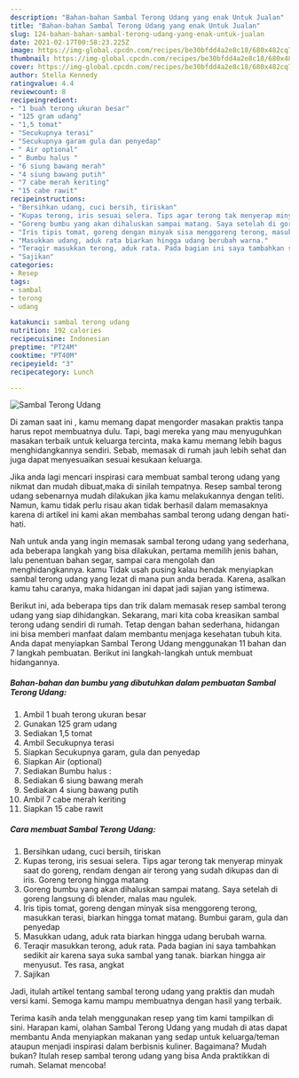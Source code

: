 ```yaml
---
description: "Bahan-bahan Sambal Terong Udang yang enak Untuk Jualan"
title: "Bahan-bahan Sambal Terong Udang yang enak Untuk Jualan"
slug: 124-bahan-bahan-sambal-terong-udang-yang-enak-untuk-jualan
date: 2021-02-17T00:58:23.225Z
image: https://img-global.cpcdn.com/recipes/be30bfdd4a2e8c18/680x482cq70/sambal-terong-udang-foto-resep-utama.jpg
thumbnail: https://img-global.cpcdn.com/recipes/be30bfdd4a2e8c18/680x482cq70/sambal-terong-udang-foto-resep-utama.jpg
cover: https://img-global.cpcdn.com/recipes/be30bfdd4a2e8c18/680x482cq70/sambal-terong-udang-foto-resep-utama.jpg
author: Stella Kennedy
ratingvalue: 4.4
reviewcount: 8
recipeingredient:
- "1 buah terong ukuran besar"
- "125 gram udang"
- "1,5 tomat"
- "Secukupnya terasi"
- "Secukupnya garam gula dan penyedap"
- " Air optional"
- " Bumbu halus "
- "6 siung bawang merah"
- "4 siung bawang putih"
- "7 cabe merah keriting"
- "15 cabe rawit"
recipeinstructions:
- "Bersihkan udang, cuci bersih, tiriskan"
- "Kupas terong, iris sesuai selera. Tips agar terong tak menyerap minyak saat do goreng, rendam dengan air terong yang sudah dikupas dan di iris. Goreng terong hingga matang"
- "Goreng bumbu yang akan dihaluskan sampai matang. Saya setelah di goreng langsung di blender, malas mau ngulek."
- "Iris tipis tomat, goreng dengan minyak sisa menggoreng terong, masukkan terasi, biarkan hingga tomat matang. Bumbui garam, gula dan penyedap"
- "Masukkan udang, aduk rata biarkan hingga udang berubah warna."
- "Teraqir masukkan terong, aduk rata. Pada bagian ini saya tambahkan sedikit air karena saya suka sambal yang tanak. biarkan hingga air menyusut. Tes rasa, angkat"
- "Sajikan"
categories:
- Resep
tags:
- sambal
- terong
- udang

katakunci: sambal terong udang 
nutrition: 192 calories
recipecuisine: Indonesian
preptime: "PT24M"
cooktime: "PT40M"
recipeyield: "3"
recipecategory: Lunch

---
```



![Sambal Terong Udang](https://img-global.cpcdn.com/recipes/be30bfdd4a2e8c18/680x482cq70/sambal-terong-udang-foto-resep-utama.jpg)

Di zaman  saat ini , kamu memang dapat mengorder masakan praktis tanpa harus repot membuatnya dulu. Tapi, bagi mereka yang mau menyuguhkan masakan terbaik untuk keluarga tercinta, maka kamu memang lebih bagus menghidangkannya sendiri. Sebab, memasak di rumah jauh lebih sehat dan juga dapat menyesuaikan sesuai kesukaan keluarga.

Jika anda lagi mencari inspirasi cara membuat sambal terong udang yang nikmat dan mudah dibuat,maka di sinilah tempatnya. Resep sambal terong udang  sebenarnya mudah dilakukan jika kamu melakukannya dengan teliti. Namun, kamu tidak perlu risau akan tidak berhasil dalam memasaknya 
karena di artikel ini kami akan membahas sambal terong udang dengan hati-hati.  



Nah untuk anda yang ingin memasak sambal terong udang yang sederhana, ada beberapa langkah yang bisa dilakukan, pertama memilih jenis bahan, lalu penentuan bahan segar, sampai cara mengolah dan menghidangkannya. kamu Tidak usah pusing kalau hendak menyiapkan sambal terong udang yang lezat di mana pun anda berada. Karena, asalkan kamu  tahu caranya, maka hidangan ini dapat jadi sajian yang istimewa.

Berikut ini, ada beberapa tips dan trik dalam memasak resep sambal terong udang yang siap dihidangkan. Sekarang, mari kita coba kreasikan sambal terong udang sendiri di rumah. Tetap dengan bahan sederhana, hidangan ini bisa memberi manfaat dalam membantu menjaga kesehatan tubuh kita. Anda dapat menyiapkan Sambal Terong Udang menggunakan 11 bahan dan 7 langkah pembuatan. Berikut ini langkah-langkah untuk membuat hidangannya.

<!--inarticleads1-->

##### Bahan-bahan dan bumbu yang dibutuhkan dalam pembuatan Sambal Terong Udang:

1. Ambil 1 buah terong ukuran besar
1. Gunakan 125 gram udang
1. Sediakan 1,5 tomat
1. Ambil Secukupnya terasi
1. Siapkan Secukupnya garam, gula dan penyedap
1. Siapkan  Air (optional)
1. Sediakan  Bumbu halus :
1. Sediakan 6 siung bawang merah
1. Sediakan 4 siung bawang putih
1. Ambil 7 cabe merah keriting
1. Siapkan 15 cabe rawit




<!--inarticleads2-->

##### Cara membuat Sambal Terong Udang:

1. Bersihkan udang, cuci bersih, tiriskan
1. Kupas terong, iris sesuai selera. Tips agar terong tak menyerap minyak saat do goreng, rendam dengan air terong yang sudah dikupas dan di iris. Goreng terong hingga matang
1. Goreng bumbu yang akan dihaluskan sampai matang. Saya setelah di goreng langsung di blender, malas mau ngulek.
1. Iris tipis tomat, goreng dengan minyak sisa menggoreng terong, masukkan terasi, biarkan hingga tomat matang. Bumbui garam, gula dan penyedap
1. Masukkan udang, aduk rata biarkan hingga udang berubah warna.
1. Teraqir masukkan terong, aduk rata. Pada bagian ini saya tambahkan sedikit air karena saya suka sambal yang tanak. biarkan hingga air menyusut. Tes rasa, angkat
1. Sajikan




Jadi, itulah artikel tentang  sambal terong udang  yang praktis dan mudah versi kami. Semoga kamu mampu membuatnya dengan hasil yang terbaik. 

Terima kasih anda telah menggunakan resep yang tim kami tampilkan di sini. Harapan kami, olahan  Sambal Terong Udang yang mudah di atas dapat membantu Anda menyiapkan makanan yang sedap untuk keluarga/teman ataupun menjadi inspirasi dalam berbisnis kuliner. Bagaimana? Mudah bukan? Itulah resep sambal terong udang yang bisa Anda praktikkan di rumah. Selamat mencoba!

